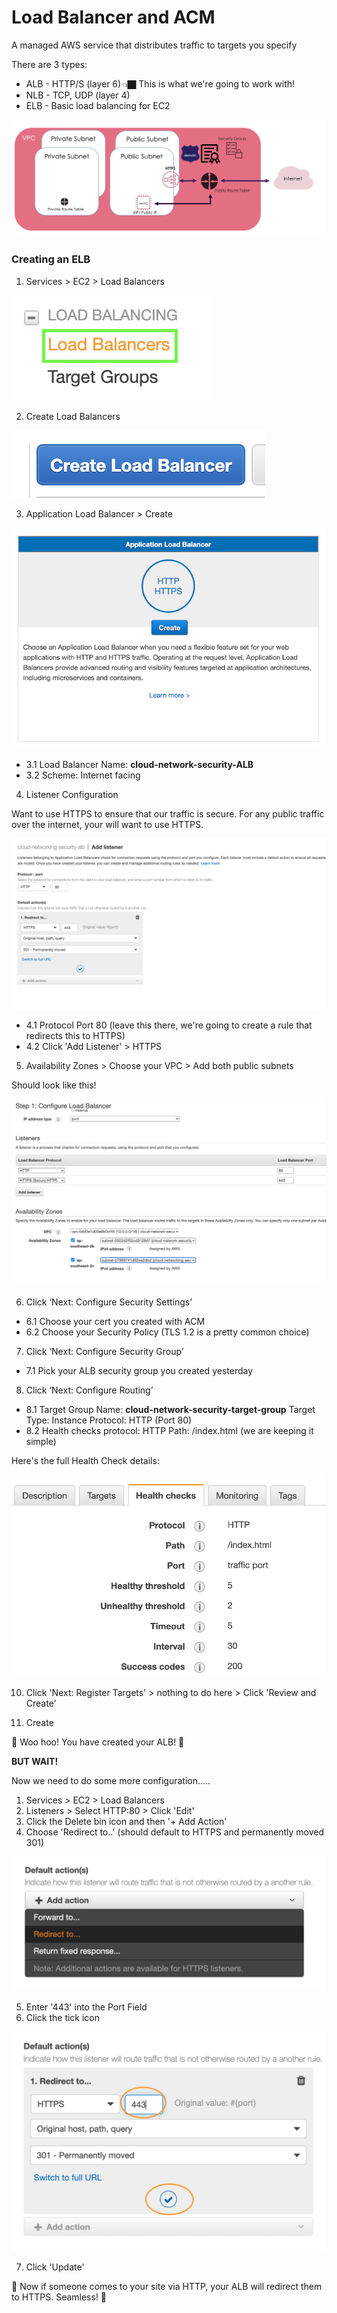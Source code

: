 # Load Balancer and ACM
A managed AWS service that distributes traffic to targets you specify

There are 3 types:
- ALB - HTTP/S (layer 6)👈🏿 This is what we're going to work with!
- NLB - TCP, UDP (layer 4)
- ELB - Basic load balancing for EC2

![LB Diagram](images/elb_network_diagram.png)

### Creating an ELB

1. Services > EC2 > Load Balancers

![LB Console](images/services_elb.png)

2. Create Load Balancers

![LB create](images/create_lb.png)

3. Application Load Balancer > Create

![ELB](images/choose-alb.png)

- 3.1 Load Balancer Name: __cloud-network-security-ALB__
- 3.2 Scheme: Internet facing


4. Listener Configuration

Want to use HTTPS to ensure that our traffic is secure. For any public traffic over the internet, your will want to use HTTPS.

![LB VPC](images/listener-details.png)

- 4.1 Protocol Port 80 (leave this there, we're going to create a rule that redirects this to HTTPS)
- 4.2 Click 'Add Listener' > HTTPS

5. Availability Zones > Choose your VPC > Add both public subnets

Should look like this!

![LB Public Subnet](images/configure-alb.png)


6. Click ‘Next: Configure Security Settings’

  - 6.1 Choose your cert you created with ACM
  - 6.2 Choose your Security Policy (TLS 1.2 is a pretty common choice)

7. Click ‘Next: Configure Security Group’

  - 7.1 Pick your ALB security group you created yesterday


8. Click ‘Next: Configure Routing’

  - 8.1 Target Group Name: __cloud-network-security-target-group__
        Target Type: Instance
        Protocol: HTTP (Port 80)
  - 8.2 Health checks protocol: HTTP
        Path: /index.html (we are keeping it simple)

Here's the full Health Check details:

![LB Public Subnet](images/alb-health-check.png)

10. Click 'Next: Register Targets' > nothing to do here > Click 'Review and Create'

11. Create

🌈 Woo hoo! You have created your ALB! 🌈

__BUT WAIT!__

Now we need to do some more configuration.....

1. Services > EC2 > Load Balancers
2. Listeners > Select HTTP:80 > Click 'Edit'
3. Click the Delete bin icon and then '+ Add Action'
4. Choose 'Redirect to..' (should default to HTTPS and permanently moved 301)

![weird UI](images/redirect-to.png)


5. Enter '443' into the Port Field
6. Click the tick icon

![weird UI](images/set-redirect.png)


7. Click 'Update'

🌈 Now if someone comes to your site via HTTP, your ALB will redirect them to HTTPS. Seamless! 🌈